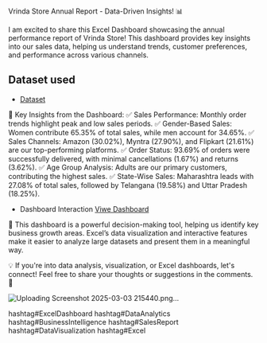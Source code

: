 Vrinda Store Annual Report - Data-Driven Insights! 📊

I am excited to share this Excel Dashboard showcasing the annual performance report of Vrinda Store! This dashboard provides key insights into our sales data, helping us understand trends, customer preferences, and performance across various channels.

## Dataset used
- <a href="https://github.com/RobinKamboj001/Excel-Project-Hub/blob/main/2_Vrinda_Store%20(2).xlsx">Dataset</a>

🔹 Key Insights from the Dashboard:
✅ Sales Performance: Monthly order trends highlight peak and low sales periods.
✅ Gender-Based Sales: Women contribute 65.35% of total sales, while men account for 34.65%.
✅ Sales Channels: Amazon (30.02%), Myntra (27.90%), and Flipkart (21.61%) are our top-performing platforms.
✅ Order Status: 93.69% of orders were successfully delivered, with minimal cancellations (1.67%) and returns (3.62%).
✅ Age Group Analysis: Adults are our primary customers, contributing the highest sales.
✅ State-Wise Sales: Maharashtra leads with 27.08% of total sales, followed by Telangana (19.58%) and Uttar Pradesh (18.25%).

- Dashboard Interaction <a href="https://github.com/RobinKamboj001/Excel-Project-Hub/blob/main/2_Vrinda_Store.png">Viwe Dashboard</a>

🎯 This dashboard is a powerful decision-making tool, helping us identify key business growth areas. Excel’s data visualization and interactive features make it easier to analyze large datasets and present them in a meaningful way.

💡 If you're into data analysis, visualization, or Excel dashboards, let's connect! Feel free to share your thoughts or suggestions in the comments. 🚀

![Uploading Screenshot 2025-03-03 215440.png…]()


hashtag#ExcelDashboard hashtag#DataAnalytics hashtag#BusinessIntelligence hashtag#SalesReport hashtag#DataVisualization hashtag#Excel
